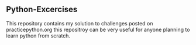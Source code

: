 ## Python-Excercises

This repository contains my solution to challenges posted on practicepython.org this repositroy can be very useful for anyone planning
to learn python from scratch.
